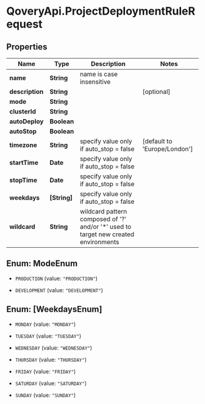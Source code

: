 # QoveryApi.ProjectDeploymentRuleRequest

## Properties

Name | Type | Description | Notes
------------ | ------------- | ------------- | -------------
**name** | **String** | name is case insensitive | 
**description** | **String** |  | [optional] 
**mode** | **String** |  | 
**clusterId** | **String** |  | 
**autoDeploy** | **Boolean** |  | 
**autoStop** | **Boolean** |  | 
**timezone** | **String** | specify value only if auto_stop &#x3D; false | [default to &#39;Europe/London&#39;]
**startTime** | **Date** | specify value only if auto_stop &#x3D; false | 
**stopTime** | **Date** | specify value only if auto_stop &#x3D; false | 
**weekdays** | **[String]** | specify value only if auto_stop &#x3D; false | 
**wildcard** | **String** | wildcard pattern composed of &#39;?&#39; and/or &#39;*&#39; used to target new created environments | 



## Enum: ModeEnum


* `PRODUCTION` (value: `"PRODUCTION"`)

* `DEVELOPMENT` (value: `"DEVELOPMENT"`)





## Enum: [WeekdaysEnum]


* `MONDAY` (value: `"MONDAY"`)

* `TUESDAY` (value: `"TUESDAY"`)

* `WEDNESDAY` (value: `"WEDNESDAY"`)

* `THURSDAY` (value: `"THURSDAY"`)

* `FRIDAY` (value: `"FRIDAY"`)

* `SATURDAY` (value: `"SATURDAY"`)

* `SUNDAY` (value: `"SUNDAY"`)




